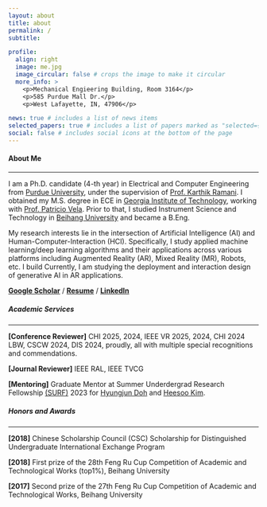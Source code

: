 ```yaml
---
layout: about
title: about
permalink: /
subtitle:

profile:
  align: right
  image: me.jpg
  image_circular: false # crops the image to make it circular
  more_info: >
    <p>Mechanical Engieering Building, Room 3164</p>
    <p>585 Purdue Mall Dr.</p>
    <p>West Lafayette, IN, 47906</p>

news: true # includes a list of news items
selected_papers: true # includes a list of papers marked as "selected={true}"
social: false # includes social icons at the bottom of the page
---
```

#### About Me 

---

I am a Ph.D. candidate (4-th year) in Electrical and Computer Engineering from [Purdue University](http://www.purdue.edu), under the supervision of [Prof. Karthik Ramani](https://engineering.purdue.edu/~ramani/wordpress/). I obtained my M.S. degree in ECE in [Georgia Institute of Technology](http://www.gatech.edu), working with [Prof. Patricio Vela](https://ece.gatech.edu/directory/patricio-antonio-vela). Prior to that, I studied Instrument Science and Technology in [Beihang University](https://ev.buaa.edu.cn/index.htm) and became a B.Eng.

My research interests lie in the intersection of Artificial Intelligence (AI) and Human-Computer-Interaction (HCI). Specifically, I study applied machine learning/deep learning algorithms and their applications across various platforms including Augmented Reality (AR), Mixed Reality (MR), Robots, etc. I build  Currently, I am studying the deployment and interaction design of generative AI in AR applications.


[**Google Scholar**](https://scholar.google.com/citations?user=zbrLQdMAAAAJ&hl=en) / [**Resume**](/assets/pdf/resume2024.pdf) / [**LinkedIn**](https://www.linkedin.com/in/jingyushi97/)

##### Academic Services

---

**[Conference Reviewer]** CHI 2025, 2024, IEEE VR 2025, 2024, CHI 2024 LBW, CSCW 2024, DIS 2024, proudly, all with multiple special recognitions and commendations.

**[Journal Reviewer]** IEEE RAL, IEEE TVCG

**[Mentoring]** Graduate Mentor at Summer Underdergrad Research Fellowship [(SURF)](https://engineering.purdue.edu/Engr/Research/EURO/students/about-SURF) 2023 for [Hyungjun Doh](https://www.linkedin.com/in/hyungjun-doh99) and [Heesoo Kim](https://www.linkedin.com/in/heesookiim/).

##### Honors and Awards

---

**[2018]** Chinese Scholarship Council (CSC) Scholarship for Distinguished Undergraduate International Exchange Program

**[2018]** First prize of the 28th  Feng Ru Cup Competition of Academic and Technological Works (top1%), Beihang University

**[2017]** Second prize of the 27th  Feng Ru Cup Competition of Academic and Technological Works, Beihang University